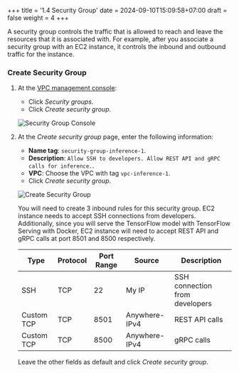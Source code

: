 +++
title = '1.4 Security Group'
date = 2024-09-10T15:09:58+07:00
draft = false
weight = 4
+++

A security group controls the traffic that is allowed to reach and leave the resources that it is
associated with. For example, after you associate a security group with an EC2 instance, it controls the
inbound and outbound traffic for the instance.

### Create Security Group

1. At the [VPC management console](https://console.aws.amazon.com/vpc/home):
    - Click *Security groups*.
    - Click *Create security group*.

   ![Security Group Console](/images/1-vpc-in-aws/img-12.png)

2. At the *Create security group* page, enter the following information:
    - **Name tag**: `security-group-inference-1`.
    - **Description**: `Allow SSH to developers. Allow REST API and gRPC calls for inference.`.
    - **VPC**: Choose the VPC with tag `vpc-inference-1`.
    - Click *Create security group*.

   ![Create Security Group](/images/1-vpc-in-aws/img-13.png)

   You will need to create 3 inbound rules for this security group. EC2 instance needs to accept SSH
   connections from developers. Additionally, since you will serve the TensorFlow model with TensorFlow
   Serving with Docker, EC2 instance will need to accept REST API and gRPC calls at port 8501 and 8500
   respectively.

    | Type       | Protocol | Port Range | Source        | Description                    |
    |------------|----------|------------|---------------|--------------------------------|
    | SSH        | TCP      | 22         | My IP         | SSH connection from developers |
    | Custom TCP | TCP      | 8501       | Anywhere-IPv4 | REST API calls                 |
    | Custom TCP | TCP      | 8500       | Anywhere-IPv4 | gRPC calls                     |

    Leave the other fields as default and click *Create security group*.